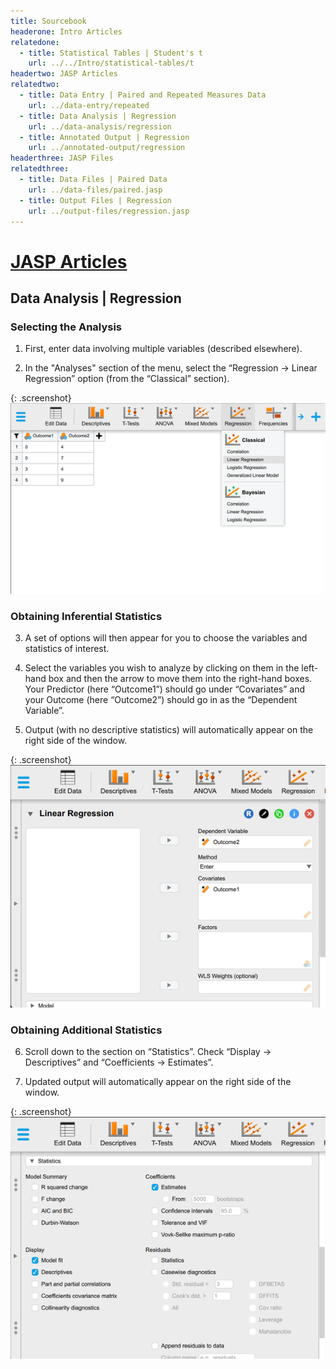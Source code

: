 ```yaml
---
title: Sourcebook
headerone: Intro Articles
relatedone:
  - title: Statistical Tables | Student's t
    url: ../../Intro/statistical-tables/t
headertwo: JASP Articles
relatedtwo:
  - title: Data Entry | Paired and Repeated Measures Data
    url: ../data-entry/repeated
  - title: Data Analysis | Regression
    url: ../data-analysis/regression
  - title: Annotated Output | Regression
    url: ../annotated-output/regression
headerthree: JASP Files
relatedthree:
  - title: Data Files | Paired Data
    url: ../data-files/paired.jasp
  - title: Output Files | Regression
    url: ../output-files/regression.jasp
---
```


# [JASP Articles](../index.md)

## Data Analysis | Regression

### Selecting the Analysis

1. First, enter data involving multiple variables (described elsewhere).

2. In the "Analyses" section of the menu, select the “Regression -> Linear Regression” option (from the “Classical” section).

{: .screenshot}
![Screenshot for selecting analysis](regression1.png)

### Obtaining Inferential Statistics

3. A set of options will then appear for you to choose the variables and statistics of interest.

4. Select the variables you wish to analyze by clicking on them in the left-hand box and then the arrow to move them into the right-hand boxes. Your Predictor (here “Outcome1”) should go under “Covariates” and your Outcome (here “Outcome2”) should go in as the “Dependent Variable”. 

5. Output (with no descriptive statistics) will automatically appear on the right side of the window. 

{: .screenshot}
![Screenshot for obtaining inferentials](regression2.png)

### Obtaining Additional Statistics

6. Scroll down to the section on “Statistics”. Check “Display -> Descriptives” and “Coefficients -> Estimates”.

7. Updated output will automatically appear on the right side of the window.

{: .screenshot}
![Screenshot for obtaining additional statistics](regression3.png)
